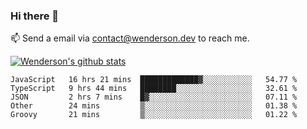 ### Hi there 👋

<!--
**Wenderson-P/wenderson-p** is a ✨ _special_ ✨ repository because its `README.md` (this file) appears on your GitHub profile.

Here are some ideas to get you started:

- 🔭 I’m currently working on ...
- 🌱 I’m currently learning ...
- 👯 I’m looking to collaborate on ...
- 🤔 I’m looking for help with ...
- 💬 Ask me about ...
- 📫 How to reach me: ...
- 😄 Pronouns: ...
- ⚡ Fun fact: ...
-->

📫  Send a email via contact@wenderson.dev to reach me.

[![Wenderson's github stats](https://github-readme-stats.vercel.app/api?username=wenderson-p&show_icons=true&theme=tokyonight&hide=issues)](https://github.com/wenderson-p/github-readme-stats)

<!--START_SECTION:waka-->
```text
JavaScript   16 hrs 21 mins  █████████████▓░░░░░░░░░░░   54.77 % 
TypeScript   9 hrs 44 mins   ████████░░░░░░░░░░░░░░░░░   32.61 % 
JSON         2 hrs 7 mins    █▓░░░░░░░░░░░░░░░░░░░░░░░   07.11 % 
Other        24 mins         ▒░░░░░░░░░░░░░░░░░░░░░░░░   01.38 % 
Groovy       21 mins         ▒░░░░░░░░░░░░░░░░░░░░░░░░   01.22 % 
```
<!--END_SECTION:waka-->
